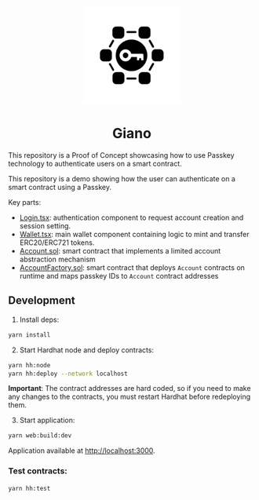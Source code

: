 <p align="center">
 <img src="assets/logo.png" width="200"/>
 <h1 align="center">Giano</h1>
</p>

This repository is a Proof of Concept showcasing how to use Passkey technology to authenticate users on a smart contract.

This repository is a demo showing how the user can authenticate on a smart contract using a Passkey.  

Key parts:
- [Login.tsx](./services/web/src/client/components/Login.tsx): authentication component to request account creation and session setting.
- [Wallet.tsx](./services/web/src/client/components/Wallet.tsx): main wallet component containing logic to mint and transfer ERC20/ERC721 tokens.
- [Account.sol](./packages/contracts/contracts/Account.sol): smart contract that implements a limited account abstraction mechanism
- [AccountFactory.sol](./packages/contracts/contracts/AccountFactory.sol): smart contract that deploys `Account` contracts on runtime and maps passkey IDs to `Account` contract addresses

## Development

1. Install deps:
```sh
yarn install
```

2. Start Hardhat node and deploy contracts:

```sh
yarn hh:node
yarn hh:deploy --network localhost
```
**Important**: The contract addresses are hard coded, so if you need to make any changes to the contracts, you must restart Hardhat before redeploying them.

3. Start application:
```sh
yarn web:build:dev
```

Application available at <http://localhost:3000>.

### Test contracts:
```sh
yarn hh:test
```
